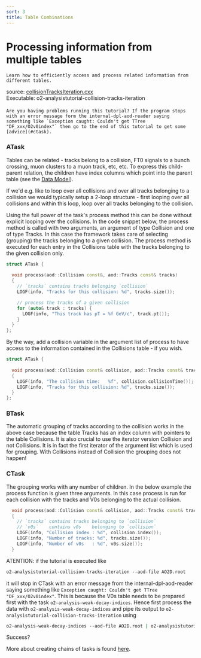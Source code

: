 ```yaml
---
sort: 3
title: Table Combinations
---
```


# Processing information from multiple tables 


```goal
Learn how to efficiently access and process related information from different tables.
```
<div style="margin-bottom:5mm">
  source: <a href="https://github.com/pbuehler/documentation/blob/main/docs/tutorials/code/collisionTracksIteration.cxx" target="_blank">collisionTracksIteration.cxx</a><br>
  Executable: o2-analysistutorial-collision-tracks-iteration
</div>

```warning
Are you having problems running this tutorial? If the program stops with an error message form the internal-dpl-aod-reader saying something like `Exception caught: Couldn't get TTree "DF_xxx/O2v0index"` then go to the end of this tutorial to get some [advice](#ctask).
```

<a name="atask"></a>
### ATask

Tables can be related - tracks belong to a collision, FT0 signals to a bunch crossing, muon clusters to a muon track, etc, etc. To express this child-parent relation, the children have index columns which point into the parent table (see the <a href="../framework/datamodel.html#table-relations">Data Model</a>).

If we'd e.g. like to loop over all collisions and over all tracks belonging to a collision we would typically setup a 2-loop structure - first looping over all collisions and within this loop, loop over all tracks belonging to the collision.

Using the full power of the task's process method this can be done without explicit looping over the collisions. In the code snippet below, the process method is called with two arguments, an argument of type Collision and one of type Tracks. In this case the framework takes care of selecting (grouping) the tracks belonging to a given collision. The process method is executed for each entry in the Collisions table with the tracks belonging to the given collision only.

```cpp
struct ATask {
  
  void process(aod::Collision const&, aod::Tracks const& tracks)
  {
    // `tracks` contains tracks belonging `collision`
    LOGF(info, "Tracks for this collision: %d", tracks.size());

    // process the tracks of a given collision
    for (auto& track : tracks) {
      LOGF(info, "This track has pT = %f GeV/c", track.pt());
    }
  }
};
```
By the way, add a collision variable in the argument list of process to have access to the information contained in the Collisions table - if you wish.

```cpp
struct ATask {
  
  void process(aod::Collision const& collision, aod::Tracks const& tracks)
  {
    LOGF(info, "The collision time:   %f", collision.collisionTime());
    LOGF(info, "Tracks for this collision: %d", tracks.size());
  }
};
```
<a name="btask"></a>
### BTask

The automatic grouping of tracks according to the collision works in the above case because the table Tracks has an index column with pointers to the table Collisions. It is also crucial to use the iterator version Collision and not Collisions. It is in fact the first iterator of the argument list which is used for grouping. With Collisions instead of Collision the grouping does not happen!

<a name="ctask"></a>
### CTask

The grouping works with any number of children. In the below example the process function is given three arguments. In this case process is run for each collision with the tracks and V0s belonging to the actual collision.

```cpp
  void process(aod::Collision const& collision, aod::Tracks const& tracks, aod::V0s const& v0s)
  {
    // `tracks` contains tracks belonging to `collision`
    // `v0s`    contains v0s    belonging to `collision`
    LOGF(info, "Collision index : %d", collision.index());
    LOGF(info, "Number of tracks: %d", tracks.size());
    LOGF(info, "Number of v0s   : %d", v0s.size());
  }
```

ATENTION: if the tutorial is executed like
```csh
o2-analysistutorial-collision-tracks-iteration --aod-file AO2D.root
```
it will stop in CTask with an error message from the internal-dpl-aod-reader saying something like `Exception caught: Couldn't get TTree "DF_xxx/O2v0index"`. This is because the V0s table needs to be prepared first with the task `o2-analysis-weak-decay-indices`. Hence first process the data with `o2-analysis-weak-decay-indices` and pipe its output to `o2-analysistutorial-collision-tracks-iteration` using

```csh
o2-analysis-weak-decay-indices --aod-file AO2D.root | o2-analysistutorial-weak-decay-iteration
```
Success?

More about creating chains of tasks is found [here]().
